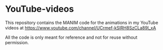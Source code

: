 # YouTube-videos
This repository contains the MANIM code for the animations in my YouTube videos at https://www.youtube.com/channel/UCrmef-kSIRH8SzCLa89l_xA

All the code is only meant for reference and not for reuse without permission.
